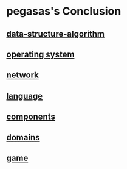 # pegasas's Conclusion

## [data-structure-algorithm](./data-structure-algorithm/README.md)

## [operating system](./os/README.md)

## [network](./network/README.md)

## [language](./language/README.md)

## [components](./components/README.md)

## [domains](./domains/README.md)

## [game](./game/README.md)

